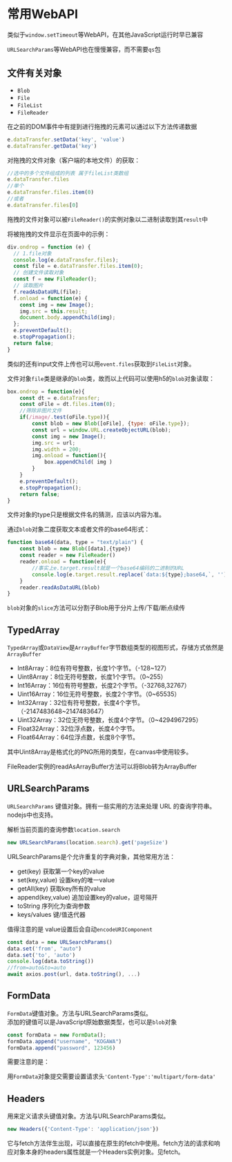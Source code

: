 # 常用WebAPI

类似于`window.setTimeout`等WebAPI，在其他JavaScript运行时早已兼容

`URLSearchParams`等WebAPI也在慢慢兼容，而不需要`qs`包


## 文件有关对象

- `Blob`
- `File`
- `FileList`
- `FileReader`

在之前的DOM事件中有提到进行拖拽的元素可以通过以下方法传递数据

```js
e.dataTransfer.setData('key', 'value')
e.dataTransfer.getData('key')
```

对拖拽的文件对象（客户端的本地文件）的获取：

```js
//选中的多个文件组成的列表 属于fileList类数组
e.dataTransfer.files
//单个
e.dataTransfer.files.item(0)
//或者
e.dataTransfer.files[0]
```

拖拽的文件对象可以被`FileReader()`的实例对象以二进制读取到其`result`中

将被拖拽的文件显示在页面中的示例：

```js
div.ondrop = function (e) {
  // 1.file对象
  console.log(e.dataTransfer.files);
  const file = e.dataTransfer.files.item(0);
  // 创建文件读取对象
  const f = new FileReader();
  // 读取图片
  f.readAsDataURL(file);
  f.onload = function(e) {
    const img = new Image();
    img.src = this.result;
    document.body.appendChild(img);
  };
  e.preventDefault();
  e.stopPropagation();
  return false;
}
```

类似的还有input文件上传也可以用`event.files`获取到`FileList`对象。

文件对象`file`类是继承的`blob`类，故而以上代码可以使用h5的`blob`对象读取：

```js
box.ondrop = function(e){
    const dt = e.dataTransfer;
    const oFile = dt.files.item(0);
    //筛除非图片文件
    if(/image/.test(oFile.type)){
        const blob = new Blob([oFile], {type: oFile.type});
        const url = window.URL.createObjectURL(blob);
        const img = new Image();
        img.src = url;
        img.width = 200;
        img.onload = function(){
            box.appendChild( img )
        }
    }
    e.preventDefault();
    e.stopPropagation();
    return false;
}
```

文件对象的type只是根据文件名的猜测，应该以内容为准。

通过`blob`对象二度获取文本或者文件的base64形式：

```js
function base64(data, type = "text/plain") {
    const blob = new Blob([data],{type})
    const reader = new FileReader()
    reader.onload = function(e){
        //事实上e.target.result就是一个base64编码的二进制的URL
        console.log(e.target.result.replace(`data:${type};base64,`, ''))
    }
    reader.readAsDataURL(blob)
}
```

`blob`对象的`slice`方法可以分割子Blob用于分片上传/下载/断点续传


## TypedArray

`TypedArray`或`DataView`是`ArrayBuffer`字节数组类型的视图形式，存储方式依然是`ArrayBuffer`

- Int8Array：8位有符号整数，长度1个字节。（-128~127）
- Uint8Array：8位无符号整数，长度1个字节。（0~255）
- Int16Array：16位有符号整数，长度2个字节。（-32768,32767）
- Uint16Array：16位无符号整数，长度2个字节。（0~65535）
- Int32Array：32位有符号整数，长度4个字节。（-2147483648~2147483647）
- Uint32Array：32位无符号整数，长度4个字节。（0~4294967295）
- Float32Array：32位浮点数，长度4个字节。
- Float64Array：64位浮点数，长度8个字节。

其中Uint8Array是格式化的PNG所用的类型，在canvas中使用较多。

FileReader实例的readAsArrayBuffer方法可以将Blob转为ArrayBuffer


## URLSearchParams

`URLSearchParams` 键值对象。拥有一些实用的方法来处理 URL 的查询字符串。nodejs中也支持。

解析当前页面的查询参数`location.search`

```js
new URLSearchParams(location.search).get('pageSize')
```

URLSearchParams是个允许重复的字典对象，其他常用方法：

- get(key)    获取第一个key的value
- set(key,value)    设置key的唯一value
- getAll(key)    获取key所有的value
- append(key,value)    追加设置key的value，逗号隔开
- toString    序列化为查询参数
- keys/values    键/值迭代器

值得注意的是 value设置后会自动`encodeURIComponent`

```js
const data = new URLSearchParams()
data.set('from', "auto")
data.set('to', 'auto')
console.log(data.toString())
//from=auto&to=auto
await axios.post(url, data.toString(), ...)
```



## FormData

`FormData`键值对象。方法与URLSearchParams类似。  
添加的键值可以是JavaScript原始数据类型，也可以是`blob`对象

```js
const formData = new FormData();
formData.append("username", "KOGAWA")
formData.append("password", 123456)
```

需要注意的是：

用`FormData`对象提交需要设置请求头`'Content-Type':'multipart/form-data'`



## Headers

用来定义请求头键值对象。方法与URLSearchParams类似。

```js
new Headers({'Content-Type': 'application/json'})
```

它与fetch方法伴生出现，可以直接在原生的fetch中使用。fetch方法的请求和响应对象本身的headers属性就是一个Headers实例对象。见fetch。


